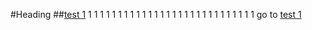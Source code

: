 #Heading
##[test 1](#test-1)
1
1
1
1
1
1
1
1
1
1
1
1
1
1
1
1
1
1
1
1
1
1
1
1
1
1
1
1
go to [test 1](https://github.com/jinyuagora/test/edit/main/README.md#test-1)
